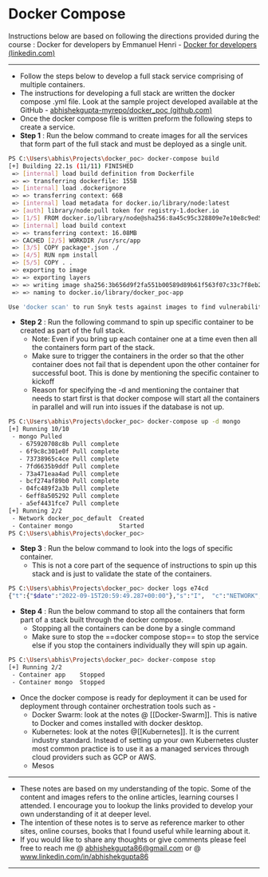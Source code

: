# Docker Compose
Instructions below are based on following the directions provided during the course :  Docker for developers by Emmanuel Henri - [Docker for developers (linkedin.com)](https://www.linkedin.com/learning/docker-for-developers-14493163/docker-for-developers?autoplay=true&resume=false)

---
- Follow the steps below to develop a full stack service comprising of multiple containers.
- The instructions for developing a full stack are written the docker compose .yml file. Look at the sample project developed available at the GitHub  - [abhishekgupta-myrepo/docker_poc (github.com)](https://github.com/abhishekgupta-myrepo/docker_poc)
- Once the docker compose file is written preform the following steps to create a service.
- **Step 1** : Run the below command to create images for all the services that form part of the full stack and must be deployed as a single unit.
```bash
PS C:\Users\abhis\Projects\docker_poc> docker-compose build
[+] Building 22.1s (11/11) FINISHED
 => [internal] load build definition from Dockerfile                                                      0.0s
 => => transferring dockerfile: 155B                                                                      0.0s
 => [internal] load .dockerignore                                                                         0.0s
 => => transferring context: 66B                                                                          0.0s
 => [internal] load metadata for docker.io/library/node:latest                                            1.7s
 => [auth] library/node:pull token for registry-1.docker.io                                               0.0s
 => [1/5] FROM docker.io/library/node@sha256:8a45c95c328809e7e10e8c9ed5bf8374620d62e52de1df7ef8e71a9596e  0.0s
 => [internal] load build context                                                                         0.3s
 => => transferring context: 16.08MB                                                                      0.3s
 => CACHED [2/5] WORKDIR /usr/src/app                                                                     0.0s
 => [3/5] COPY package*.json ./                                                                           0.1s
 => [4/5] RUN npm install                                                                                18.3s
 => [5/5] COPY . .                                                                                        0.1s
 => exporting to image                                                                                    1.4s
 => => exporting layers                                                                                   1.4s
 => => writing image sha256:3b656d9f2fa551b00589d89b61f563f07c33c7f8eb2a2ce191a7b6d2d6c14576              0.0s
 => => naming to docker.io/library/docker_poc-app                                                         0.0s

Use 'docker scan' to run Snyk tests against images to find vulnerabilities and learn how to fix them
```

- **Step 2** : Run the following command to spin up specific container to be created as part of the full stack. 
	- Note: Even if you bring up each container one at a time even then all the containers form part of the stack. 
	- Make sure to trigger the containers in the order so that the other container does not fail that is dependent upon the other container for successful boot. This is done by mentioning the specific container to kickoff
	-  Reason for specifying the -d and mentioning the container that needs to start first is that docker compose will start all the containers in parallel and will run into issues if the database is not up.
```bash 
PS C:\Users\abhis\Projects\docker_poc> docker-compose up -d mongo
[+] Running 10/10
 - mongo Pulled                                                                                          19.8s
   - 675920708c8b Pull complete                                                                           5.8s
   - 6f9c8c301e0f Pull complete                                                                           5.9s
   - 73738965c4ce Pull complete                                                                           6.3s
   - 7fd6635b9ddf Pull complete                                                                           6.9s
   - 73a471eaa4ad Pull complete                                                                           7.0s
   - bcf274af89b0 Pull complete                                                                           7.1s
   - 04fc489f2a3b Pull complete                                                                           7.2s
   - 6eff8a505292 Pull complete                                                                          18.6s
   - a5ef4431fce7 Pull complete                                                                          18.6s
[+] Running 2/2
 - Network docker_poc_default  Created                                                                    0.0s
 - Container mongo             Started                                                                    1.1s
PS C:\Users\abhis\Projects\docker_poc> 
```

- **Step 3** : Run the below command to look into the logs of specific container.
	- This is not a core part of the sequence of instructions to spin up this stack and is just to validate the state of the containers. 
```bash
PS C:\Users\abhis\Projects\docker_poc> docker logs e74cd
{"t":{"$date":"2022-09-15T20:59:49.287+00:00"},"s":"I",  "c":"NETWORK",  "id":4915701, "ctx":"-","msg":"Initialized wire specification","attr":{"spec":{"incomingExternalClient":{"minWireVersion":0,"maxWireVersion":17},"incomingInternalClient":{"minWireVersion":0,"maxWireVersion":17},"outgoing":{"minWireVersion":6,"maxWireVersion":17},"isInternalClient":true}}}

```
- **Step 4** : Run the below command to stop all the containers that form part of a stack built through the docker compose.
	- Stopping all the containers can be done by a single command
	- Make sure to stop the ==docker compose stop== to stop the service else if you stop the containers individually they will spin up again.
```bash
PS C:\Users\abhis\Projects\docker_poc> docker-compose stop
[+] Running 2/2
 - Container app    Stopped                                                                               1.0s 
 - Container mongo  Stopped 
```

- Once the docker compose is ready for deployment it can be used for deployment through container orchestration tools such as - 
	- Docker Swarm: look at the notes @ [[Docker-Swarm]]. This is native to Docker and comes installed with docker desktop.
	- Kubernetes: look at the notes @[[Kubernetes]]. It is the current industry standard. Instead of setting up your own Kubernetes cluster most common practice is to use it as a managed services through cloud providers such as GCP or AWS.
	- Mesos


---
- These notes are based on my understanding of the topic. Some of the content and images refers to the online articles, learning courses I attended. I encourage you to lookup the links provided to develop your own understanding of it at deeper level.
- The intention of these notes is to serve as reference marker to other sites, online courses, books that I found useful while learning about it.
- If you would like to share any thoughts or give comments please feel free to reach me @ abhishekgupta86@gmail.com or @ www.linkedin.com/in/abhishekgupta86
---


